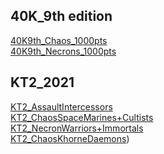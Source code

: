 ## 40K_9th edition

[40K9th_Chaos_1000pts](./40K_chaos_1000pts.html)\
[40K9th_Necrons_1000pts](./40K_Necrons_1000pts.html)

## KT2_2021

[KT2_AssaultIntercessors](./KT_AssaultIntercessors.html)\
[KT2_ChaosSpaceMarines+Cultists](./KT_ChaosSpaceMarines%2BCultists.html)\
[KT2_NecronWarriors+Immortals](./KT_NecronWarriors+Immortals.html)\
[KT2_ChaosKhorneDaemons](./KT_ChaosDaemons.html))


